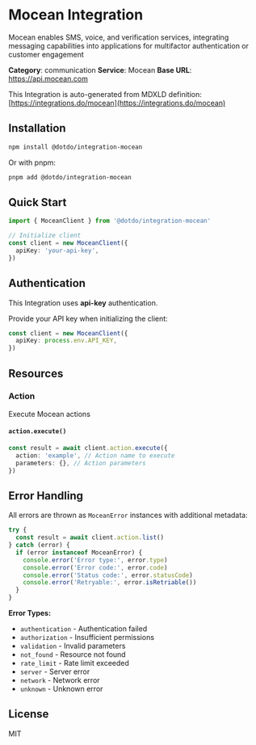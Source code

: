 # Mocean Integration

Mocean enables SMS, voice, and verification services, integrating messaging capabilities into applications for multifactor authentication or customer engagement

**Category**: communication
**Service**: Mocean
**Base URL**: https://api.mocean.com

This Integration is auto-generated from MDXLD definition: [https://integrations.do/mocean](https://integrations.do/mocean)

## Installation

```bash
npm install @dotdo/integration-mocean
```

Or with pnpm:

```bash
pnpm add @dotdo/integration-mocean
```

## Quick Start

```typescript
import { MoceanClient } from '@dotdo/integration-mocean'

// Initialize client
const client = new MoceanClient({
  apiKey: 'your-api-key',
})
```

## Authentication

This Integration uses **api-key** authentication.

Provide your API key when initializing the client:

```typescript
const client = new MoceanClient({
  apiKey: process.env.API_KEY,
})
```

## Resources

### Action

Execute Mocean actions

#### `action.execute()`

```typescript
const result = await client.action.execute({
  action: 'example', // Action name to execute
  parameters: {}, // Action parameters
})
```

## Error Handling

All errors are thrown as `MoceanError` instances with additional metadata:

```typescript
try {
  const result = await client.action.list()
} catch (error) {
  if (error instanceof MoceanError) {
    console.error('Error type:', error.type)
    console.error('Error code:', error.code)
    console.error('Status code:', error.statusCode)
    console.error('Retryable:', error.isRetriable())
  }
}
```

**Error Types:**

- `authentication` - Authentication failed
- `authorization` - Insufficient permissions
- `validation` - Invalid parameters
- `not_found` - Resource not found
- `rate_limit` - Rate limit exceeded
- `server` - Server error
- `network` - Network error
- `unknown` - Unknown error

## License

MIT
